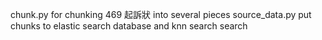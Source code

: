 chunk.py for chunking 469 起訴狀 into several pieces
source_data.py put chunks to elastic search database and knn search search
